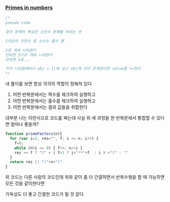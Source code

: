 ### [Primes in numbers](https://www.codewars.com/kata/54d512e62a5e54c96200019e/train/javascript)

```js
/*
pseudo code

결국 문제의 핵심은 소인수 분해를 하라는 뜻

2이상의 자연수 중 소수는 홀수 뿐

2로 계속 나눠본다
안되면 3으로 계속 나눠본다
안되면 5로...

각각 나눠질때마다 obj = {}에 넣고 obj에 이미 존재한다면 value를 ++한다
*/
```

내 풀이를 보면 항상 각각의 역할이 정해져 있다

1. 어떤 반복문에서는 짝수를 체크하여 실행하고
2. 어떤 반복문에서는 홀수를 체크하여 실행하고
3. 어떤 반복문에서는 결과 값들을 취합한다

대부분 나는 이런식으로 코드를 짜는데 사실 위 세 과정을 한 반복문에서 통합할 수 있다면 얼마나 좋을까?

```js
function primeFactors(n){
  for (var i=2, res="", f; i <= n; i++) {
    f=0;
    while (n%i == 0) { f++; n/=i }
    res += f ? "(" + ( f>1 ? i+"**"+f  : i ) +")" : ""
  }
  return res || "("+n+")"
}
```
위 코드는 다른 사람의 코드인데 위와 같이 좀 더 간결하면서 반복수행을 할 때 가능하면 모든 것을 같이한다면

가독성도 더 좋고 간결한 코드가 될 것 같다